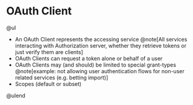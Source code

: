 # OAuth Client

@ul

- An OAuth Client represents the accessing service @note[All services interacting with Authorization server, whether they retrieve tokens or just verify them are clients]
- OAuth Clients can request a token alone or behalf of a user 
- OAuth Clients may (and should) be limited to special grant-types @note[example: not allowing user authentication flows for non-user related services (e.g. betting import)]
- Scopes (default or subset) 

@ulend